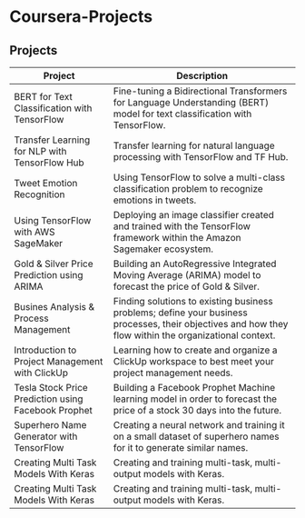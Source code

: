 # Coursera-Projects

## Projects
| Project | Description |
| --- | --- |
| BERT for Text Classification with TensorFlow |  Fine-tuning a Bidirectional Transformers for Language Understanding (BERT) model for text classification with TensorFlow. |
| Transfer Learning for NLP with TensorFlow Hub | Transfer learning for natural language processing with TensorFlow and TF Hub. |
| Tweet Emotion Recognition | Using TensorFlow to solve a multi-class classification problem to recognize emotions in tweets. |
| Using TensorFlow with AWS SageMaker | Deploying an image classifier created and trained with the TensorFlow framework within the Amazon Sagemaker ecosystem.  |
| Gold & Silver Price Prediction using ARIMA | Building an AutoRegressive Integrated Moving Average (ARIMA) model to forecast the price of Gold & Silver. |
| Busines Analysis & Process Management | Finding solutions to existing business problems; define your business processes, their objectives and how they flow within the organizational context. |
| Introduction to Project Management with ClickUp | Learning how to create and organize a ClickUp workspace to best meet your project management needs. |
| Tesla Stock Price Prediction using Facebook Prophet | Building a Facebook Prophet Machine learning model in order to forecast the price of a stock 30 days into the future. |
| Superhero Name Generator with TensorFlow | Creating a neural network and training it on a small dataset of superhero names for it to generate similar names. |
| Creating Multi Task Models With Keras | Creating and training multi-task, multi-output models with Keras. |
| Creating Multi Task Models With Keras | Creating and training multi-task, multi-output models with Keras. |



